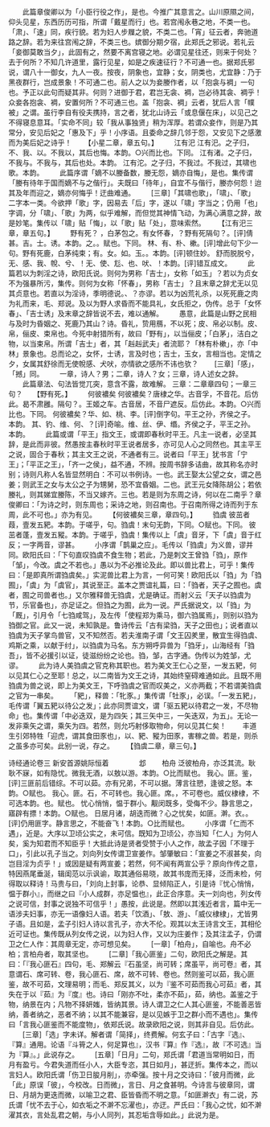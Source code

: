 <!-- { "loadSidebar": true } -->
　　此篇章俊卿以为「小臣行役之作」，是也。今推广其意言之。山川原隰之间，仰头见星，东西历历可指，所谓「戴星而行」也。若宫闱永巷之地，不类一也。「肃」、「速」同，疾行貌。若为妇人步屧之貌，不类二也。「宵」征云者，奔驰道路之辞。若为来往宫闱之辞，不类三也。嫔御分期夕宿，此郑氏之邪说。若礼云「妾御莫敢当夕」，此固有之，然要不离宫寝之地。必谓见星往还，则来于何处？去于何所？不知几许道里，露行见星，如是之疾速征行？不可通一也。据郑氏邪说，谓八十一御女，九人一夜。按夜，阴象也，宜静；女，阴类也，尤宜静：乃于黑夜群行，岂成景象！不可通二也。前人之以为妾媵作者，以「抱衾与裯」一句也。予正以此句而疑其非。何则？进御于君，君岂无衾、裯，岂必待其衾、裯乎！众妾各抱衾、裯，安置何所？不可通三也。盖「抱衾、裯」云者，犹后人言「幞被」之谓。虽行李自有役夫携持，言之者，犹北山诗云「或息偃在床」，以见己之不得寝息意耳。「实命不同」较「我从事独贤」稍为浑厚。若谓众妾作，则是乃其常分，安见后妃之「惠及下」乎！小序语。且委命之辞几邻于怨，又安见下之感激而为美后妃之诗乎！
　　【小星二章，章五句。】
　　江有汜
江有汜。之子归，不、我、以。不我以，其后也悔。本韵。○兴而比也。下同。
江有渚。之子归，不我与。不我与，其后也处。本韵。
江有沱。之子归，不我过。不我过，其啸也歌。本韵。
　　此篇序谓「嫡不以媵备数，媵无怨，嫡亦自悔」，是也。集传谓「媵有待年于国而嫡不与之偕行」。夫既曰「待年」，自宜不与偕行，媵亦何怨！迨其及年而迎之，嫡亦何悔乎！迂曲难通。
　　[三章]「其啸也歌」，「啸」、「歌」二字本一类。今欲押「歌」字，因易去「后」字，遂以「啸」字当之；仍用「也」字调，分「啸」、「歌」为两，似乎难解，而但觉其神情飞动，为满心满意之辞，故是妙笔。集传以「啸」贴「悔」，以「歌」贴「处」，意味索然。
　　【江有汜三章，章五句。】
　　野有死？
，白茅包之。有女怀春，？野有死隔句？。[评]倩甚。吉。士。诱。本韵。之。。赋也。下同。
林、有、朴、樕。[评]增此句下少一句。野有死鹿，白茅纯束；有。女。如。玉。。本韵。[评]顿住妙。
舒而脱脱兮，无、感、我、帨、兮、！无、使、尨、也、吠、！本韵。[评]错互成文。
　　此篇若以为刺淫之诗，欧阳氏说。则何为男称「吉士」，女称「如玉」？若以为贞女不为强暴所污，集传。则何为女称「怀春」，男称「吉士」？且末章之辞尤无以见其贞意也。若直以为淫诗，季明德说。、？亦谬。若以为凶荒礼杀，以死死鹿之肉为礼而来，毛、郑说。及以为野人求昏而不能具礼，女氏拒之，伪传。总于「女怀春」、「吉士诱」及末章之辞皆说不去，难以通解。
　　愚意，此篇是山野之民相与及时为昏姻之、死鹿乃其山？诗。昏礼，贽用鴈，不以死；皮、帛必以制。皮、帛，俪皮、束帛也。今死中射猎所有，故曰「野有」，以当俪皮；「白茅」，洁白之物，以当束帛。所谓「吉士」者，其「赳赳武夫」者流耶？「林有朴樕」，亦「中林」景象也。总而论之，女怀，士诱，言及时也；吉士，玉女，言相当也。定情之夕，女属其舒徐而无使帨感、犬吠，亦情欲之感所不讳也欤？
　　[三章]「感」，「撼」同。
　　一章，诗人？男；二章，诗人？女；三章，诗人述女之辞。
　　此篇章法、句法皆觉兀突，意含不露，故难解。
三章：二章章四句；一章三句？　　【野有死。】
　　何彼襛矣
何彼襛矣？唐棣之华。古音孚，不音花。后仿此。曷不肃雝。隔句？。王姬之车。古音居，不音尸遮反。后仿此。本韵。○兴而比也。下同。
何彼襛矣？华、如、桃、李。[评]倒字句。平王之孙，齐侯之子。本韵。
其、钓、维、何、？[评]奇喻。维、丝、伊、缗。齐侯之子，平王之孙。本韵。
　　此篇或谓「平王」指文王，或谓即春秋时平王。凡主一说者，必坚其辞，是此而非彼。然愚按主春秋时平王说者居多，亦可见人心之同然也。其主平王之说，固合于春秋；其主文王之说，不通者有三。说者曰「平王」犹书言「宁王」；「平正之王」，「齐一之侯」，益不通，不辨。按周书辞多诘曲，故其称名亦时别；诗则凡称人名皆显然明白：不可以书例诗。一也。武王娶太公望之女，谓之邑姜；则武王之女与太公之子为甥舅，恐不宜昏姻。二也。武王元女降陈胡公；若依媵礼，则其娣宜媵陈，不当又嫁齐。三也。若是则为东周之诗，何以在二南乎？章俊卿曰：「为诗之时，则东周也；采诗之地，则召南也。于召南所得之诗而列于东周，此不可也。」亦为有见。
　　【何彼襛矣三章，章四句。】
　　驺虞
彼茁者葭，壹发五豝。本韵。于嗟乎，句。驺虞！末句无韵，下同。○赋也。下同。
彼茁者蓬，壹发五豵。本韵。于嗟乎，驺虞！集传以上「虞」音牙，下「虞」音于红反；一字两音，谬甚。
　　小序谓「鹊巢之应」。毛传以「驺虞」为义兽，谬并同。欧阳氏曰：「下句直叹驺虞不食生物；若此，乃是刺文王曾驺「驺」，原作「邹」，今改。虞之不若也。」愚以为不必推论及此。即以兽比君上，可乎！集传曰：「是即真所谓驺虞矣。」实泥兽比君上为言，一何可笑！欧阳氏以「驺」为「驺囿」，「虞」为「虞官」，其说至正。盖本之贾谊礼篇，曰：「驺者，天子之囿也。虞者，囿之司兽者也。」又尔雅释兽无驺虞，尤是确证。而射义云「天子以驺虞为节，乐官备也」，亦足证之。但驺之为囿，此为一说。严氏据说文，以「驺」为「厩」，引月令「七驺咸驾」，及左传「使程郑为乘马，御六驺属焉」，则别以驺为驺御之官。此又一说，未知孰是。鲁诗传云「古有梁驺，天子之田也」；说者直以驺虞为天子掌鸟兽官，又不知然否。若夫淮南子谓「文王囚羑里，散宜生得驺虞、鸡斯之乘，以献于纣」，以驺虞为马名。东方朔呼异兽为「驺牙」，山海经有「驺吾」，皆不必援引以证，徒滋纷纷之论也。驺，邹，古字通。伪传以为姓邹，尤谬。
　　此为诗人美驺虞之官克称其职也。若为美文王仁心之至，一发五豝，何以见其仁心之至耶！总之，以二南皆为文王之诗，其始终窒碍难通如此。且既不用驺虞为兽之说，即上为美文王，下呼驺虞之官而叹美之，义亦两截；不若谓美驺虞之官为一串矣。
　　「豝」，释兽：「牝豕。」集传谓「牡豕」，必误。「一发五豝」，毛传谓「翼五豝以待公之发」；此亦同贾谊文，谓「驱五豝以待君之一发，不尽物命」也。集传谓「中必迭双，是为四矢；其三矢中三，一矢迭双，为五」。无论一发非乘矢之谓，乘矢为四。若然，则允巧射侈取物命，何以见其仁矣！
　　丰道生引郊特牲「迎虎，谓其食田豕也」，以、豝、豵为田豕，害稼之兽。若是，则杀之虽多亦可矣。此别一说，存之。
　　【驺虞二章，章三句。】


诗经通论卷三
新安首源姚际恒着
　　　　邶
　　柏舟
泛彼柏舟，亦泛其流。耿耿不寐，如有隐忧。微我无酒，以敖以游。本韵。○比而赋也。
我心。匪。鉴，[评]三匪前后错综。不可以茹。亦有兄弟，不可以据。薄言往愬，逢彼之怒。本韵。○赋也。
我心。匪。石，不可转也。我心匪。席。，不可卷也。威仪棣棣，不可选本韵。也。赋也。
忧心悄悄，愠于群小。觏闵既多，受侮不少。静言思之，寤辟有摽！本韵。○赋也。
日居月诸，胡迭而微？心之忧矣，如匪。澣。衣。。[评]仍用匪字。静言思之，不能奋飞！本韵。○比而赋也。
　　小序谓「仁而不遇」，近是。大序以卫顷公实之，未可信。既知为卫顷公，亦当知「仁人」为何人矣，奚为知君而不知臣乎！大抵此诗是贤者受赞于小人之作，故孟子因「不理于口」，引此以孔子当之。刘向列女传谓卫宣姜作。邹肇敏曰：「宣姜之不淑甚矣，向岂目淫为贞乎！」或因是疑有两宣姜；若然，何不闻有两宣公乎？原向作传之意，特因燕尾垂涎，辑闺范以示讽谕，取其通俗易晓，故其书庞而无择，泛而未检，何得取以释诗！马贵与曰，「刘向上封事，论恭、显倾陷正人，引是诗『忧心悄悄，愠于群小』，而继之曰『小人成群，亦足愠也』，此正合序意。夫一刘向也，列女传之说可信，封事之说独不可信乎！」愚按，此说是。然即以其浅近者言，篇中无一语涉夫妇事，亦无一语像妇人语。若夫「饮酒」、「敖、游」、「威仪棣棣」，尤皆男子语。且如是，孟子引妇人诗以言孔子，亦大不伦。观其以太王诗言文王，其相伦近可证也。集传既从列女传之说，以为妇人作，又以为庄姜作；及其注孟子，仍谓卫之仁人作：其周章无定，亦可想见矣。
　　[一章]「柏舟」，自喻也。舟不必柏；言柏舟者，取其坚也。
　　[二章]「我心匪鉴」二句，欧阳氏之解是。其曰：「『我心匪石』四句，毛、郑解云『石虽坚，尚可转；席虽平，尚可卷』者，其意谓石、席可转、卷，我心匪石、席，故不可转、卷也。然则鉴可以茹，我心匪鉴，故不可茹，文理易明；而毛、郑反其义，以为『鉴不可茹而我心可茹』者，其失在于以『茹』为『度』也。诗曰「刚亦不吐，柔亦不茹」，茹，纳也。盖鉴之于物，纳景在内；凡物不择妍媸，皆纳其景。诗人谓卫之仁人其心匪鉴，不能善恶皆纳，善者纳之，恶者不纳；以其不能兼容，是以见嫉于卫之群小而不遇也」。集传曰「言我心匪鉴而不能度物」，依郑氏说。故录欧阳之说，则其非自见。后仿此。
　　[三章]「选」字未详。解者谓「简择」，终费解。何玄子曰：「古字『选』、『算』通用。论语『斗筲之人，何足算也』，汉书『算』作『选』，故『不可选』当为『算』。」此说存之。
　　[五章]「日月」二句，郑氏谓「君道当常明如日，而月有盈亏。今君失道而任小人，大臣专恣，其日如月」，甚迂折。集传本之，而以言妇人。欧阳氏谓「伤卫日朘月削」，亦牵强。按十月之交诗曰：「彼月而微，此「此」原误「彼」，今校改。日而微」，言日、月之食甚明。今诗言与彼章同，谓日、月胡为更迭而微，以喻卫之君、臣皆昏而不明之意。「如匪澣衣」有二说，苏氏谓「忧不去于心，如衣垢之不澣不忘濯也」，亦迂。严氏曰：「我心之忧，如不澣濯其衣，言处乱君之朝，与小人同列，其忍垢含辱如此。」此说为是。
